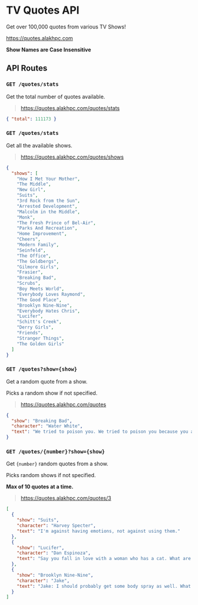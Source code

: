 # TV Quotes API

Get over 100,000 quotes from various TV Shows!

https://quotes.alakhpc.com

**Show Names are Case Insensitive**

## API Routes

### `GET /quotes/stats`

Get the total number of quotes available.

> https://quotes.alakhpc.com/quotes/stats

```json
{ "total": 111173 }
```

### `GET /quotes/stats`

Get all the available shows.

> https://quotes.alakhpc.com/quotes/shows

```json
{
  "shows": [
    "How I Met Your Mother",
    "The Middle",
    "New Girl",
    "Suits",
    "3rd Rock from the Sun",
    "Arrested Development",
    "Malcolm in the Middle",
    "Monk",
    "The Fresh Prince of Bel-Air",
    "Parks And Recreation",
    "Home Improvement",
    "Cheers",
    "Modern Family",
    "Seinfeld",
    "The Office",
    "The Goldbergs",
    "Gilmore Girls",
    "Frasier",
    "Breaking Bad",
    "Scrubs",
    "Boy Meets World",
    "Everybody Loves Raymond",
    "The Good Place",
    "Brooklyn Nine-Nine",
    "Everybody Hates Chris",
    "Lucifer",
    "Schitt's Creek",
    "Derry Girls",
    "Friends",
    "Stranger Things",
    "The Golden Girls"
  ]
}
```

### `GET /quotes?show={show}`

Get a random quote from a show.

Picks a random show if not specified.

> https://quotes.alakhpc.com/quotes

```json
{
  "show": "Breaking Bad",
  "character": "Water White",
  "text": "We tried to poison you. We tried to poison you because you are an insane, degenerate piece of filth and you deserve to die."
}
```

### `GET /quotes/{number}?show={show}`

Get `{number}` random quotes from a show.

Picks random shows if not specified.

**Max of 10 quotes at a time.**

> https://quotes.alakhpc.com/quotes/3

```json
[
  {
    "show": "Suits",
    "character": "Harvey Specter",
    "text": "I'm against having emotions, not against using them."
  },
  {
    "show": "Lucifer",
    "character": "Dan Espinoza",
    "text": "Say you fall in love with a woman who has a cat. What are you gonna do? You accept the cat."
  },
  {
    "show": "Brooklyn Nine-Nine",
    "character": "Jake",
    "text": "Jake: I should probably get some body spray as well. What sounds better, Liquid Moan or Turnpike?\nCaptain Holt: We only have $17 to our name. We can't spend five of it on this.\nJake: I know, but I'm about to see Amy for the first time in forever, and I want to smell like a ... \"hot New Jersey breeze,\" ugh."
  }
]
```

